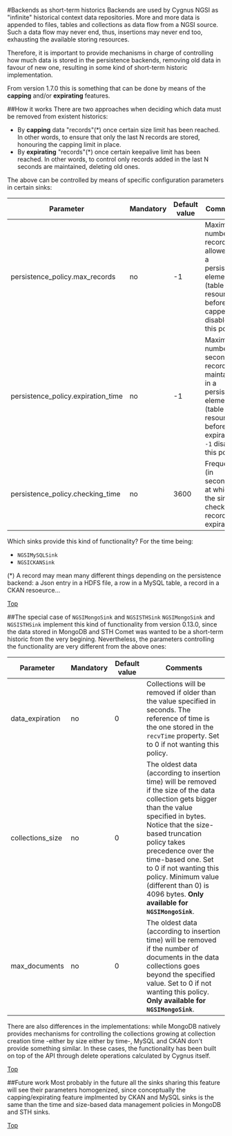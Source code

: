 #<a name="top"></a>Backends as short-term historics
Backends are used by Cygnus NGSI as "infinite" historical context data repositories. More and more data is appended to files, tables and collections as data flow from a NGSI source. Such a data flow may never end, thus, insertions may never end too, exhausting the available storing resources.

Therefore, it is important to provide mechanisms in charge of controlling how much data is stored in the persistence backends, removing old data in favour of new one, resulting in some kind of short-term historic implementation.

From version 1.7.0 this is something that can be done by means of the **capping** and/or **expirating** features.

##How it works
There are two approaches when deciding which data must be removed from existent historics:

* By **capping** data "records"(*) once certain size limit has been reached. In other words, to ensure that only the last N records are stored, honouring the capping limit in place.
* By **expirating** "records"(*) once certain keepalive limit has been reached. In other words, to control only records added in the last N seconds are maintained, deleting old ones.

The above can be controlled by means of specific configuration parameters in certain sinks:

| Parameter | Mandatory | Default value | Comments |
|---|---|---|---|
| persistence\_policy.max_records | no | -1 | Maximum number of records allowed for a persistence element (table or resource) before it is capped. `-1` disables this policy. |
| persistence\_policy.expiration_time | no | -1 | Maximum number of seconds a record is maintained in a persistence element (table or resource) before expiration. `-1` disables this policy. |
| persistence\_policy.checking_time | no | 3600 | Frequency (in seconds) at which the sink checks for record expiration. |

Which sinks provide this kind of functionality? For the time being:

* `NGSIMySQLSink`
* `NGSICKANSink`

(*) A record may mean many different things depending on the persistence backend: a Json entry in a HDFS file, a row in a MySQL table, a record in a CKAN resoeurce...

[Top](#top)

##The special case of `NGSIMongoSink` and `NGSISTHSink`
`NGSIMongoSink` and `NGSISTHSink` implement this kind of functionality from version 0.13.0, since the data stored in MongoDB and STH Comet was wanted to be a short-term historic from the very begining. Nevertheless, the parameters controlling the functionality are very different from the above ones:

| Parameter | Mandatory | Default value | Comments |
|---|---|---|---|
| data\_expiration | no | 0 | Collections will be removed if older than the value specified in seconds. The reference of time is the one stored in the `recvTime` property. Set to 0 if not wanting this policy. |
| collections\_size | no | 0 | The oldest data (according to insertion time) will be removed if the size of the data collection gets bigger than the value specified in bytes. Notice that the size-based truncation policy takes precedence over the time-based one. Set to 0 if not wanting this policy. Minimum value (different than 0) is 4096 bytes. <b>Only available for `NGSIMongoSink`</b>. |
| max\_documents | no | 0 | The oldest data (according to insertion time) will be removed if the number of documents in the data collections goes beyond the specified value. Set to 0 if not wanting this policy. <b>Only available for `NGSIMongoSink`</b>. |

There are also differences in the implementations: while MongoDB natively provides mechanisms for controlling the collections growing at collection creation time -either by size either by time-, MySQL and CKAN don't provide something similar. In these cases, the functionality has been built on top of the API through delete operations calculated by Cygnus itself.

[Top](#top)

##Future work
Most probably in the future all the sinks sharing this feature will see their parameters homogenized, since conceptually the capping/expirating feature implmented by CKAN and MySQL sinks is the same than the time and size-based data management policies in MongoDB and STH sinks.

[Top](#top)
